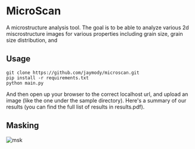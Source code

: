 # MicroScan
A microstructure analysis tool. The goal is to be able to analyze various 2d miscrostructure images for various properties including grain size, grain size distribution, and

## Usage
```
git clone https://github.com/jaymody/microscan.git
pip install -r requirements.txt
python main.py
```
And then open up your browser to the correct localhost url, and upload an image (like the one under the sample directory). Here's a summary of our results (you can find the full list of results in results.pdf).

## Masking
![msk](.ample/results.png)
